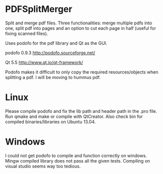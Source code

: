 # PDFSplitMerger
Split and merge pdf files. Three functionalities: merge multiple pdfs into one, split pdf into pages and an option to cut each page in half (useful for fixing scanned files).

Uses podofo for the pdf library and Qt as the GUI. 

podofo 0.9.3
http://podofo.sourceforge.net/

Qt 5.5
http://www.qt.io/qt-framework/

Podofo makes it difficult to only copy the required resources/objects when splitting a pdf. I will be moving to hummus pdf.

# Linux
Please compile podofo and fix the lib path and header path in the .pro file. Run qmake and make or compile with QtCreator.
Also check bin for compiled binaries/libraries on Ubuntu 13.04.

# Windows
I could not get podofo to compile and function correctly on windows. Mingw compiled library does not pass all the given tests. Compiling on visual studio seems way too tedious.

